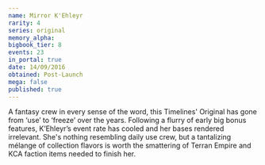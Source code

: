 ```yaml
---
name: Mirror K'Ehleyr
rarity: 4
series: original
memory_alpha:
bigbook_tier: 8
events: 23
in_portal: true
date: 14/09/2016
obtained: Post-Launch
mega: false
published: true
---
```


A fantasy crew in every sense of the word, this Timelines' Original has gone from ‘use’ to ‘freeze’ over the years. Following a flurry of early big bonus features, K’Ehleyr’s event rate has cooled and her bases rendered irrelevant. She's nothing resembling daily use crew, but a tantalizing mélange of collection flavors is worth the smattering of Terran Empire and KCA faction items needed to finish her.
